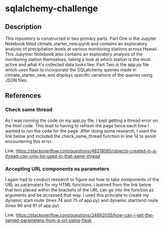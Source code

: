 # sqlalchemy-challenge

## Description
This repository is constructed in two primary parts. Part One is the Jupyter Notebook titled climate_starter_new.ipynb and contains an exploratory analysis of precipitation levels at various monitoring stations across Hawaii. This Jupytner Notebook also contains an exploratory analysis of the monitoring station themselves, taking a look at which station is the most active and what it's collected data looks like. Part Two is the app.py file which uses flask to incorporate the SQLalchemy queries made in climate_starter_new, and displays specific variations of the queries using JSON files.

## References
### Check same thread
As I was running the code on my app.py file, I kept getting a thread error on the html code. This lead to having to refresh the page twice each time I wanted to run the code for the page. After doing some research, I used the link below and included the check_same_thread function in line 14 to avoid encountering this error.

Link: https://stackoverflow.com/questions/48218065/objects-created-in-a-thread-can-only-be-used-in-that-same-thread

### Accepting URL components as parameters
I again had to conduct research to figure out how to take components of the URL as paramaters for my HTML functions. I learned from the link below that text placed within the brackets of the URL can go into the function as arguments and be accessed that way. I used this principle to create my dynamic start route (lines 74 and 75 of app.py) and dynamic start/end route (lines 90 and 91 of app.py).

Link: https://stackoverflow.com/questions/24892035/how-can-i-get-the-named-parameters-from-a-url-using-flask
